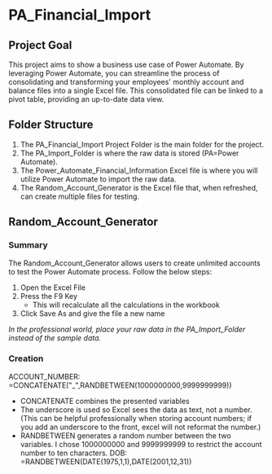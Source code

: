 # PA_Financial_Import
## Project Goal
This project aims to show a business use case of Power Automate. By leveraging Power Automate, you can streamline the process of consolidating and transforming your employees' monthly account and balance files into a single Excel file. This consolidated file can be linked to a pivot table, providing an up-to-date data view.  

## Folder Structure
1. The PA_Financial_Import Project Folder is the main folder for the project.
2. The PA_Import_Folder is where the raw data is stored (PA=Power Automate).
3. The Power_Automate_Financial_Information Excel file is where you will utilize Power Automate to import the raw data.
4. The Random_Account_Generator is the Excel file that, when refreshed, can create multiple files for testing.


## Random_Account_Generator
### Summary
The Random_Account_Generator allows users to create unlimited accounts to test the Power Automate process. Follow the below steps:
1. Open the Excel File
2. Press the F9 Key
   - This will recalculate all the calculations in the workbook
4. Click Save As and give the file a new name



_In the professional world, place your raw data in the PA_Import_Folder instead of the sample data._

### Creation
ACCOUNT_NUMBER: =CONCATENATE("_",RANDBETWEEN(1000000000,9999999999))
   - CONCATENATE combines the presented variables
   - The underscore is used so Excel sees the data as text, not a number. (This can be helpful professionally when storing account numbers; if you add an underscore to the front, excel will not reformat the number.)
   - RANDBETWEEN generates a random number between the two variables. I chose 1000000000 and 9999999999 to restrict the account number to ten characters.
DOB: =RANDBETWEEN(DATE(1975,1,1),DATE(2001,12,31))
